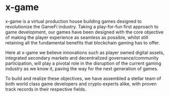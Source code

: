 # x-game
x-game is a virtual production house building games designed to revolutionize the GameFi industry. Taking a play-for-fun first approach to game development, our games have been designed with the core objective of making the player experience as seamless as possible, whilst still retaining all the fundamental benefits that blockchain gaming has to offer. 

Here at x-game we believe innovations such as player owned digital assets, integrated secondary markets and decentralized governance/community participation, will play a pivotal role in the disruption of the current gaming industry as we know it, paving the way for the next generation of games.

To build and realize these objectives, we have assembled a stellar team of both world class game developers and crypto experts alike, with proven track records in their respective fields.

